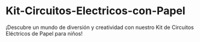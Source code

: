 # Kit-Circuitos-Electricos-con-Papel
¡Descubre un mundo de diversión y creatividad con nuestro Kit de Circuitos Eléctricos de Papel para niños!
